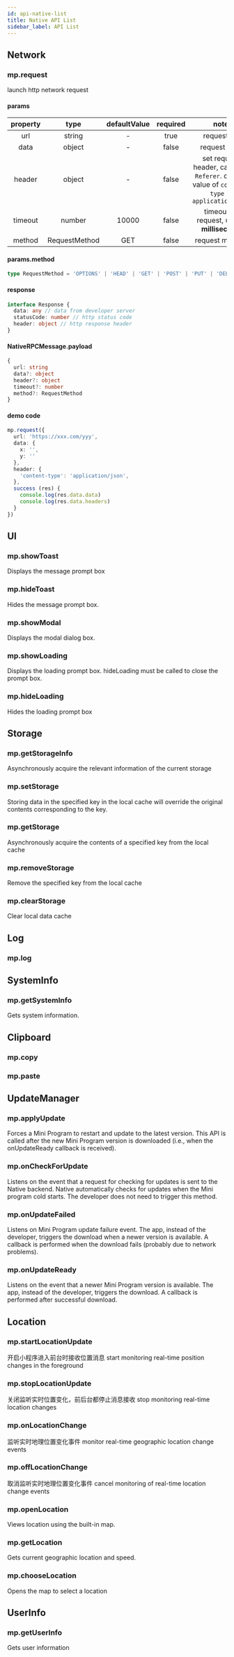 ```yaml
---
id: api-native-list
title: Native API List
sidebar_label: API List
---
```


## Network

### mp.request

launch http network request

#### params

| property | type | defaultValue | required | note |
| :---: | :---: | :---: | :---: | :---: |
| url | string | - | true | request url |
| data | object | - | false | request data |
| header | object | - | false | set request header, can't set `Referer`. default value of `content-type` is `application/json` |
| timeout | number | 10000 | false | timeout of request, unit is **millisecond** |
| method | RequestMethod | GET | false | request method |

#### params.method

```ts
type RequestMethod = 'OPTIONS' | 'HEAD' | 'GET' | 'POST' | 'PUT' | 'DELETE'
```

#### response

```ts
interface Response {
  data: any // data from developer server
  statusCode: number // http status code
  header: object // http response header
}
```

#### NativeRPCMessage.payload

```ts
{
  url: string
  data?: object
  header?: object
  timeout?: number
  method?: RequestMethod
}
```

#### demo code

```ts
mp.request({
  url: 'https://xxx.com/yyy',
  data: {
    x: '',
    y: ''
  },
  header: {
    'content-type': 'application/json',
  },
  success (res) {
    console.log(res.data.data)
    console.log(res.data.headers)
  }
})
```

## UI

### mp.showToast

Displays the message prompt box

### mp.hideToast

Hides the message prompt box.

### mp.showModal

Displays the modal dialog box.

### mp.showLoading

Displays the loading prompt box. hideLoading must be called to close the prompt box.

### mp.hideLoading

Hides the loading prompt box

## Storage

### mp.getStorageInfo

Asynchronously acquire the relevant information of the current storage

### mp.setStorage

Storing data in the specified key in the local cache will override the original contents corresponding to the key.

### mp.getStorage

Asynchronously acquire the contents of a specified key from the local cache

### mp.removeStorage

Remove the specified key from the local cache

### mp.clearStorage

Clear local data cache

## Log

### mp.log

## SystemInfo

### mp.getSystemInfo

Gets system information.

## Clipboard

### mp.copy

### mp.paste

## UpdateManager

### mp.applyUpdate

Forces a Mini Program to restart and update to the latest version. This API is called after the new Mini Program version is downloaded (i.e., when the onUpdateReady callback is received).

### mp.onCheckForUpdate

Listens on the event that a request for checking for updates is sent to the Native backend. Native automatically checks for updates when the Mini program cold starts. The developer does not need to trigger this method.

### mp.onUpdateFailed

Listens on Mini Program update failure event. The app, instead of the developer, triggers the download when a newer version is available. A callback is performed when the download fails (probably due to network problems).

### mp.onUpdateReady

Listens on the event that a newer Mini Program version is available. The app, instead of the developer, triggers the download. A callback is performed after successful download.

## Location

### mp.startLocationUpdate

开启小程序进入前台时接收位置消息
start monitoring real-time position changes in the foreground

### mp.stopLocationUpdate

关闭监听实时位置变化，前后台都停止消息接收
stop monitoring real-time location changes

### mp.onLocationChange

监听实时地理位置变化事件
monitor real-time geographic location change events

### mp.offLocationChange

取消监听实时地理位置变化事件
cancel monitoring of real-time location change events

### mp.openLocation

Views location using the built-in map.

### mp.getLocation

Gets current geographic location and speed.

### mp.chooseLocation

Opens the map to select a location

## UserInfo

### mp.getUserInfo

Gets user information

